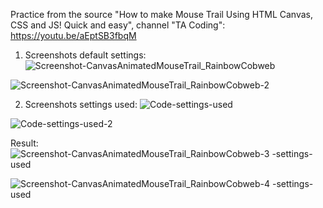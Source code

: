 Practice from the source "How to make Mouse Trail Using HTML Canvas, CSS and JS! Quick and easy", channel "TA Coding": https://youtu.be/aEptSB3fbqM



1. Screenshots default settings:
![Screenshot-CanvasAnimatedMouseTrail_RainbowCobweb](https://user-images.githubusercontent.com/42917939/229920596-a50e0f9a-45f6-41a4-9b91-0eb1592c4a69.jpg)

![Screenshot-CanvasAnimatedMouseTrail_RainbowCobweb-2](https://user-images.githubusercontent.com/42917939/229921566-c523a42b-2e59-4085-8ca8-91cc5a12f1f2.jpg)

2. Screenshots settings used:
![Code-settings-used](https://user-images.githubusercontent.com/42917939/229929272-0bf218dc-469a-4588-9eee-bee897b0871a.jpg)

![Code-settings-used-2](https://user-images.githubusercontent.com/42917939/229929393-e8b99aa1-11cb-4dd1-983b-3156dee11f6a.jpg)

Result:
![Screenshot-CanvasAnimatedMouseTrail_RainbowCobweb-3 -settings-used](https://user-images.githubusercontent.com/42917939/229926555-1f5e88bb-2571-4d91-af96-7a1c217d820b.jpg)

![Screenshot-CanvasAnimatedMouseTrail_RainbowCobweb-4 -settings-used](https://user-images.githubusercontent.com/42917939/229931801-49c16b3d-7f5d-4719-8210-9745616a92a8.jpg)



